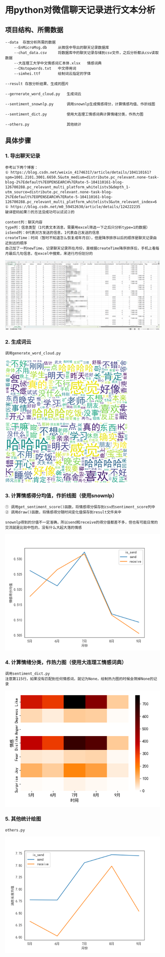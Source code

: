 # 用python对微信聊天记录进行文本分析

## 项目结构、所需数据
    --data  存放分析所需的数据
        --EnMicroMsg.db     从微信中导出的聊天记录数据库
        --chat_data.csv     将数据库中的聊天记录存储到csv文件，之后分析都从csv读取数据
        --大连理工大学中文情感词汇本体.xlsx   情感词典
        --CNstopwords.txt   中文停用词
        --simhei.ttf        绘制词云指定的字体

    --result 存放分析结果、生成的图片
    
    --gernerate_word_cloud.py   生成词云
    
    --sentiment_snownlp.py      调用snownlp生成情感得分，计算情感均值、作折线图

    --sentiment_dict.py         使用大连理工情感词典计算情绪分类，作热力图
    
    --others.py                 其他统计
 

## 具体步骤
### 1. 导出聊天记录
    参考以下两个博客：
    ① https://blog.csdn.net/weixin_41746317/article/details/104110161?spm=1001.2101.3001.6650.5&utm_medium=distribute.pc_relevant.none-task-blog-2%7Edefault%7EOPENSEARCH%7ERate-5-104110161-blog-126700288.pc_relevant_multi_platform_whitelistv3&depth_1-utm_source=distribute.pc_relevant.none-task-blog-2%7Edefault%7EOPENSEARCH%7ERate-5-104110161-blog-126700288.pc_relevant_multi_platform_whitelistv3&utm_relevant_index=6
    ① https://blog.csdn.net/m0_59452630/article/details/124222235
    破译密码如果①的方法没成功可以试试②的

    content列：聊天内容
    type列：信息类型（1代表文本消息，需要用excel筛选一下之后只分析type=1的数据）
    isSend列：0代表对方发送的信息，1代表自己发送的信息
    createTime：时间（暂时不知道怎么恢复成年月日），但是降序排序以后的顺序是聊天记录由近到远的顺序
    自己加了一列newTime，记录聊天记录所在月份，是根据createTime降序排序后，手机上看每月最后几句信息，在excel中搜索，来进行月份划分的
    
![image](result/数据示例.png)   
    
    
### 2. 生成词云
    调用generate_word_cloud.py
![image](result/词云-他发的.png)   
![image](result/词云-我发的.png)   

### 3. 计算情感得分均值，作折线图（使用snownlp）
    ① 调用get_sentiment_score()函数，将情感得分保存到csv的sentiment_score列中
    ② 调用draw()函数，将情感得分随时间变化值保存到result文件夹中
    
    snownlp得到的分值不一定准确，所以send和receive的得分值都差不多，但也有可能日常的交流就是比较中性的，没有什么大起大落的情感
![image](result/情感得分随时间变化.png)   


### 4. 计算情绪分类，作热力图（使用大连理工情感词典）
    调用sentiment_dict.py
    注意第115行，如果没有匹配到任何情感词，就记为None，绘制热力图的时候会筛掉None的记录
![image](result/情感热力图.png)   

### 5. 其他统计绘图
    others.py
![image](result/句子长度均值随时间变化.png)   


    
    
    

